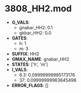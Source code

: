 # 3808_HH2.mod

- **G_VALS**:
  - gnabar_HH2: 0.1
  - gkbar_HH2: 0.0
- **GATES**:
  - h: 1
  - m: 3
- **SUFFIX**: HH2
- **GMAX_NAME**: gnabar_HH2
- **STATES**: ['h', 'm']
- **I_VALS**:
  - 6.3: 0.09999999985173176
  - 37: 0.09999999963645498
- **ERROR_FLAGS**: []
